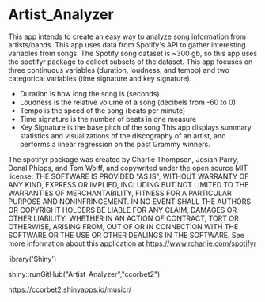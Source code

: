 # Artist_Analyzer

This app intends to create an easy way to analyze song information from artists/bands. 
This app uses data from Spotify's API to gather interesting variables from songs.
The Spotify song dataset is ~300 gb, so this app uses the spotifyr package to collect subsets of the dataset.
This app focuses on three continuous variables (duration, loudness, and tempo) and two categorical variables (time signature and key signature).
* Duration is how long the song is (seconds)
* Loudness is the relative volume of a song (decibels from -60 to 0)
* Tempo is the speed of the song (beats per minute)
* Time signature is the number of beats in one measure
* Key Signature is the base pitch of the song
This app displays summary statistics and visualizations of the discography of an artist, and performs a linear regression on the past Grammy winners.

The spotifyr package was created by Charlie Thompson, Josiah Parry, Donal Phipps, and Tom Wolff, and copywrited under the open source MIT license:
THE SOFTWARE IS PROVIDED "AS IS", WITHOUT WARRANTY OF ANY KIND, EXPRESS OR IMPLIED, INCLUDING BUT NOT LIMITED TO THE WARRANTIES OF MERCHANTABILITY, FITNESS FOR A PARTICULAR PURPOSE AND NONINFRINGEMENT. IN NO EVENT SHALL THE AUTHORS OR COPYRIGHT HOLDERS BE LIABLE FOR ANY CLAIM, DAMAGES OR OTHER LIABILITY, WHETHER IN AN ACTION OF CONTRACT, TORT OR OTHERWISE, ARISING FROM, OUT OF OR IN CONNECTION WITH THE SOFTWARE OR THE USE OR OTHER DEALINGS IN THE SOFTWARE.
See more information about this application at https://www.rcharlie.com/spotifyr

library('Shiny')

shiny::runGitHub("Artist_Analyzer","ccorbet2")

https://ccorbet2.shinyapps.io/musicr/
